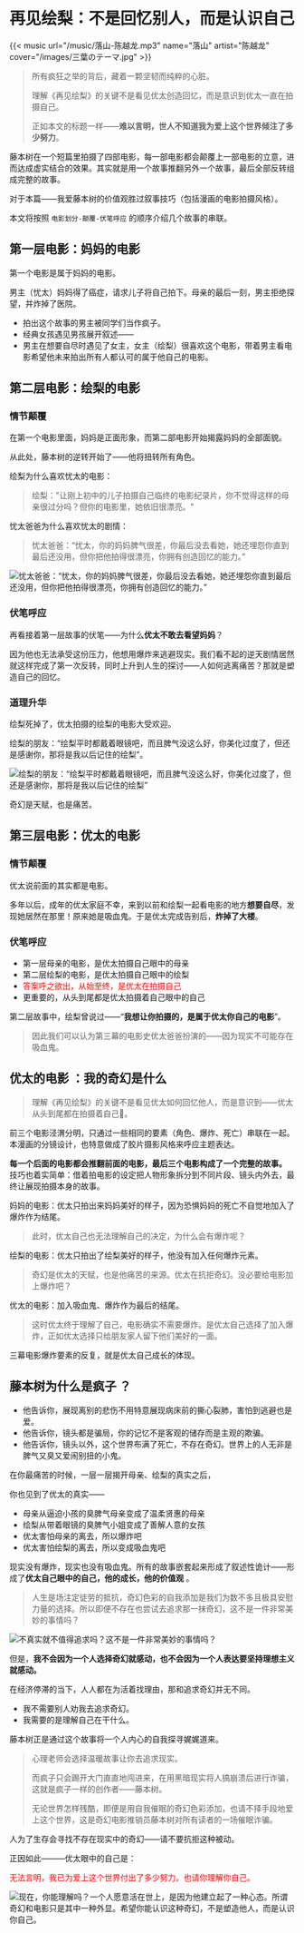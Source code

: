 # 再见绘梨：不是回忆别人，而是认识自己


{{< music url="/music/落山-陈越龙.mp3" name="落山" artist="陈越龙" cover="/images/三葉のテーマ.jpg" >}} 

> 所有疯狂之举的背后，藏着一颗坚韧而纯粹的心脏。
> 
>理解《再见绘梨》的关键不是看见优太创造回忆，而是意识到优太一直在拍摄自己。
>
>正如本文的标题一样——**难以言明，世人不知道我为爱上这个世界倾注了多少努力**。

藤本树在一个短篇里拍摄了四部电影，每一部电影都会颠覆上一部电影的立意，进而达成虚实结合的效果。其实就是用一个故事推翻另外一个故事，最后全部反转组成完整的故事。

对于本篇——我爱藤本树的价值观胜过叙事技巧（包括漫画的电影拍摄风格）。

本文将按照 `电影划分-颠覆-伏笔呼应` 的顺序介绍几个故事的串联。

## 第一层电影：妈妈的电影

第一个电影是属于妈妈的电影。

男主（忧太）妈妈得了癌症，请求儿子将自己拍下。母亲的最后一刻，男主拒绝探望，并炸掉了医院。

- 拍出这个故事的男主被同学们当作疯子。
- 经典女孩遇见男孩展开叙述——
- 男主在想要自尽时遇见了女主，女主（绘梨）很喜欢这个电影，带着男主看电影希望他未来拍出所有人都认可的属于他自己的电影。

## 第二层电影：绘梨的电影

### 情节颠覆

在第一个电影里面，妈妈是正面形象，而第二部电影开始揭露妈妈的全部面貌。

从此处，藤本树的逆转开始了——他将扭转所有角色。

绘梨为什么喜欢忧太的电影：

> 绘梨："让刚上初中的儿子拍摄自己临终的电影纪录片，你不觉得这样的母亲很过分吗？但你的电影里，她依旧很漂亮。"

忧太爸爸为什么喜欢忧太的剧情：

> 忧太爸爸：“忧太，你的妈妈脾气很差，你最后没去看她，她还埋怨你直到最后还没用，但你把他拍得很漂亮，你拥有创造回忆的能力。”

![忧太爸爸：“忧太，你的妈妈脾气很差，你最后没去看她，她还埋怨你直到最后还没用，但你把他拍得很漂亮，你拥有创造回忆的能力。”](/img/再见绘梨.zh-cn-20240523115422923.webp)

### 伏笔呼应

再看接着第一层故事的伏笔——为什么**优太不敢去看望妈妈**？

因为他也无法承受这份压力，他想用爆炸来逃避现实。我们看不起的逆天剧情居然就这样完成了第一次反转，同时上升到人生的探讨——人如何逃离痛苦？那就是塑造自己的回忆。

### 道理升华

绘梨死掉了，优太拍摄的绘梨的电影大受欢迎。

绘梨的朋友：“绘梨平时都戴着眼镜吧，而且脾气没这么好，你美化过度了，但还是感谢你，那将是我以后记住的绘梨”。

![绘梨的朋友：“绘梨平时都戴着眼镜吧，而且脾气没这么好，你美化过度了，但还是感谢你，那将是我以后记住的绘梨”](/img/再见绘梨.zh-cn-20240523115442574.webp)

奇幻是天赋，也是痛苦。
## 第三层电影：优太的电影

### 情节颠覆

优太说前面的其实都是电影。

多年以后，成年的优太家庭不幸，来到以前和绘梨一起看电影的地方**想要自尽**，发现她居然在那里！原来她是吸血鬼。于是优太完成告别后，**炸掉了大楼**。

### 伏笔呼应

- 第一层母亲的电影，是优太拍摄自己眼中的母亲
- 第二层绘梨的电影，是优太拍摄自己眼中的绘梨
- <font color="#ff0000">答案呼之欲出，从始至终，是优太在拍摄自己</font>
- 更重要的，从头到尾都是优太拍摄着自己眼中的自己

第二层故事中，绘梨曾说过——“**我想让你拍摄的，是属于优太你自己的电影**”。

> 因此我们可以认为第三幕的电影史优太爸爸扮演的——因为现实不可能存在吸血鬼。

## 优太的电影 ：我的奇幻是什么

> 理解《再见绘梨》的关键不是看见优太如何回忆他人，而是意识到——优太从头到尾都在拍摄着自己🤧。

前三个电影泾渭分明，只通过一些相同的要素（角色、爆炸、死亡）串联在一起。本漫画的分镜设计，也特意做成了胶片摄影风格来呼应主题表达。

**每一个后面的电影都会推翻前面的电影，最后三个电影构成了一个完整的故事。** 技巧也着实简单：借着拍电影的设定把人物形象拆分到不同片段、镜头内外去，最终让展现拍摄本身的故事。

妈妈的电影：优太只拍出来妈妈美好的样子，因为恐惧妈妈的死亡不自觉地加入了爆炸作为结尾。

> 此时，优太自己也无法理解自己的决定，为什么会有爆炸呢？

绘梨的电影：优太只拍出了绘梨美好的样子，他没有加入任何爆炸元素。

> 奇幻是优太的天赋，也是他痛苦的来源。优太在抗拒奇幻。没必要给电影加上爆炸吧？

优太的电影：加入吸血鬼、爆炸作为最后的结尾。

> 这时优太终于理解了自己，电影确实不需要爆炸。是优太自己选择了加入爆炸，正如优太选择只给朋友家人留下他们美好的一面。

三幕电影爆炸要素的反复，就是优太自己成长的体现。

## 藤本树为什么是疯子 ？

- 他告诉你，展现离别的悲伤不用特意展现病床前的撕心裂肺，害怕到逃避也是爱。
- 他告诉你，镜头都是骗局，你的记忆不是客观的储存而是主观的欺骗。
- 他告诉你，镜头以外，这个世界布满了死亡，不存在奇幻。世界上的人无非是脾气又臭又爱闹别扭的小鬼。

在你最痛苦的时候，一层一层揭开母亲、绘梨的真实之后，

你也见到了优太的真实——

- 母亲从逼迫小孩的臭脾气母亲变成了温柔贤惠的母亲
-  绘梨从带着眼镜的臭脾气小姐变成了善解人意的女孩
- 优太害怕母亲的离去，所以爆炸吧
- 优太害怕绘梨的离去，所以变成吸血鬼吧

现实没有爆炸，现实也没有吸血鬼。所有的故事嵌套起来形成了叙述性诡计——形成了**优太自己眼中的自己，他的成长，他的价值观** 。

> 人生是场注定徒劳的抵抗，奇幻色彩的自我添加是我们为数不多且极具安慰力量的选择。所以即便不存在也尝试去追求那一抹奇幻，这不是一件非常美妙的事情吗？

![不真实就不值得追求吗？这不是一件非常美妙的事情吗？](/img/再见绘梨.zh-cn-20240523115506321.webp)

但是，**我不会因为一个人选择奇幻就感动，也不会因为一个人表达要坚持理想主义就感动。** 

在经济停滞的当下，人人都在为活着找理由，那和追求奇幻并无不同。

- 我不需要别人劝我去追求奇幻。
- 我需要的是理解自己在干什么。

藤本树正是通过这个故事将一个人内心的自我探寻娓娓道来。

> 心理老师会选择温暖故事让你去追求现实。
> 
> 而疯子只会踢开大门直直地闯进来，在用黑暗现实将人搞崩溃后进行诈骗，这就是疯子一样的创作者——藤本树。
> 
> 无论世界怎样残酷，即便是用自我催眠的奇幻色彩添加，也请不择手段地爱上这个世界，这是奇幻电影推销员藤本树对所有读者的一场催眠诈骗。

人为了生存会寻找不存在现实中的奇幻——请不要抗拒这种被动。

正因如此———优太眼中的自己是：

<font color="#ff0000">无法言明，我已为爱上这个世界付出了多少努力。也请你理解你自己。</font>

![现在，你能理解吗？一个人愿意活在世上，是因为他建立起了一种心态。所谓奇幻和电影只是其中一种外显。希望你能认识这种奇幻，不是塑造他人，而是认识你自己。](/img/再见绘梨.zh-cn-20240523115526326.webp)


